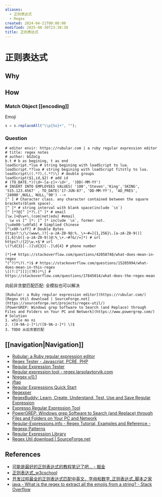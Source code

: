 ```yaml
---
aliases:
  - 正则表达式
  - Regex
created: 2024-04-21T00:00:00
modified: 2025-08-30T23:38:30
title: 正则表达式
---
```


# 正则表达式

## Why

## How

### Match Object [[encoding]]

Emoji

```javascript
s = s.replaceAll("\\p{So}+", "");
```

### Question

```shell
# editor envir: https://rubular.com | a ruby regular expression editor
# title: regex notes
# author: bGZoCg
b.t # b as begining, t as end
loadScript.*lua # string begining with loadScript to lua.
loadScript.*?lua # string begining with loadScript fitstly to lua.
loadScript\((.*?),(.*?)\) # double groups
loadScript($1,id,$2) # add id
# (TO_DATE.*)(\d+-[a-z]+-\d+', ')DD(-MM-YY')
# INSERT INTO EMPLOYEES VALUES( '100','Steven','King','SKING', '515.123.4567' , TO_DATE('17-JUN-87', 'DD-MM-YY'), 'AD_PRES', '24000',NULL, NULL,'90') -->
[^ ] # Character class. any character contained between the square brackets(blank space).
[^ ]* # string interval with blank space(include `\n`)
[^ ]*?@[^ ]*?\.[^ ]* # email
[\w.]+@\w+\.(com|net|edu) #email
  \w vs [^ ]*: [^ ]* include `\n`, former not.
[\u4e00-\u9fa5] # Simplied Chinese
[^\x00-\xff] # Double Bytes
https?:\/\/(www\.)?[-a-zA-Z0-9@:%._\+~#=]{1,256}\.[a-zA-Z0-9()]{1,6}\b([-a-zA-Z0-9()@:%_\+.~#?&//=]*) # url
https?:/{2}\w.+$'# url
\(?\d{3}[-.)]\d{3}[-.]\d{4} # phone number
```

```shell
[*]+# https://stackoverflow.com/questions/42058748/what-does-mean-in-regex
^(^?)*\?(.*)$ # https://stackoverflow.com/questions/15205994/what-does-mean-in-this-regex
\[(?:[^][]|(?R))*\] # https://stackoverflow.com/questions/17845014/what-does-the-regex-mean
```

向前非贪婪匹配匹配: 全模拟也可以解决

```shell
[Rubular: a Ruby regular expression editor](https://rubular.com/)
[Regex Util download | SourceForge.net](https://sourceforge.net/projects/regex-util/)
[PowerGREP: Windows grep Software to Search (and Replace) through Files and Folders on Your PC and Network](https://www.powergrep.com/)
# Solution
1. while mo ni
2. ([0-9A-z-]*)/([0-9A-z-]*) \)$
3. TODO 从后贪婪匹配
```

## [[navigation|Navigation]]

- [Rubular: a Ruby regular expression editor](https://rubular.com/)
- [Regex Tester - Javascript, PCRE, PHP](https://www.regexpal.com/)
- [Regular Expression Tester](http://myregexp.com/)
- [Regular expression tool - regex.larsolavtorvik.com](http://regex.larsolavtorvik.com/)
- [Nregex v/0.1](http://nregex.com/)
- [jflap](https://www2.cs.duke.edu/csed/jflap/)
- [Regular Expressions Quick Start](https://www.regular-expressions.info/quickstart.html)
- [Regexper](https://regexper.com/)
- [RegexBuddy: Learn, Create, Understand, Test, Use and Save Regular Expression](https://www.regexbuddy.com/)
- [Expresso Regular Expression Tool](https://ultrapico.com/Expresso.htm)
- [PowerGREP: Windows grep Software to Search (and Replace) through Files and Folders on Your PC and Network](https://www.powergrep.com/)
- [Regular-Expressions.info - Regex Tutorial, Examples and Reference - Regexp Patterns](https://www.regular-expressions.info/)
- [Regular Expression Library](https://www.regexlib.com)
- [Regex Util download | SourceForge.net](https://sourceforge.net/projects/regex-util/)

## References

- [可能是最好的正则表达式的教程笔记了吧... - 掘金](https://juejin.cn/post/6844903648309297166)
- [正则表达式_w3cschool](https://www.w3cschool.cn/regexp/)
- [开发过程最全的正则表达式匹配中英文、字母和数字_正则表达式_脚本之家](https://www.jb51.net/article/161544.htm)
- [java - What is the regex to extract all the emojis from a string? - Stack Overflow](https://stackoverflow.com/questions/24840667/what-is-the-regex-to-extract-all-the-emojis-from-a-string)
